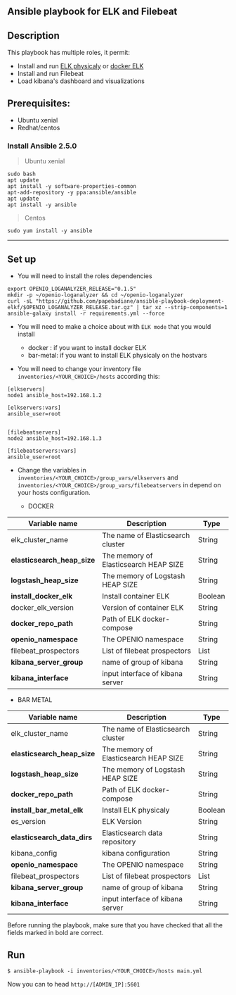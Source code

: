 Ansible playbook for ELK and Filebeat
------
## Description

This playbook has multiple roles, it permit:

* Install and run [ELK physicaly](https://www.elastic.co/elk-stack) or  [docker ELK](https://github.com/papebadiane/docker-elkf)
* Install and run Filebeat
* Load kibana's dashboard and visualizations


## Prerequisites:

- Ubuntu xenial
- Redhat/centos

### Install Ansible 2.5.0

> Ubuntu xenial

```
sudo bash
apt update
apt install -y software-properties-common
apt-add-repository -y ppa:ansible/ansible
apt update
apt install -y ansible

```
> Centos

```
sudo yum install -y ansible
```
--------------------------

##  Set up

* You will need to  install the roles dependencies

```
export OPENIO_LOGANALYZER_RELEASE="0.1.5"
mkdir -p ~/openio-loganalyzer && cd ~/openio-loganalyzer
curl -sL "https://github.com/papebadiane/ansible-playbook-deployment-elkf/$OPENIO_LOGANALYZER_RELEASE.tar.gz" | tar xz --strip-components=1
ansible-galaxy install -r requirements.yml --force

```
* You will need to make a choice about with `ELK mode` that you would install

  - docker : if you want to install docker ELK
  - bar-metal: if you want to install ELK physicaly on the hostvars


* You will need to change your inventory file `inventories/<YOUR_CHOICE>/hosts` according this:

```
[elkservers]
node1 ansible_host=192.168.1.2

[elkservers:vars]
ansible_user=root


[filebeatservers]
node2 ansible_host=192.168.1.3

[filebeatservers:vars]
ansible_user=root

```


* Change the variables in `inventories/<YOUR_CHOICE>/group_vars/elkservers` and `inventories/<YOUR_CHOICE>/group_vars/filebeatservers` in depend on your hosts configuration.

  - DOCKER  


|      Variable name                 |               Description                                    |     Type    |
|------------------------------------|--------------------------------------------------------------|-------------|
| elk_cluster_name                   | The name of Elasticsearch cluster                            | String      |
| **elasticsearch_heap_size**        | The memory of Elasticsearch HEAP SIZE                        | String      |
| **logstash_heap_size**             | The memory of Logstash HEAP SIZE                             | String      |
| **install_docker_elk**             | Install container ELK                                        | Boolean     |
| docker_elk_version                 | Version of container ELK                                     | String      |
| **docker_repo_path**               | Path of ELK docker-compose                                   | String      |
| **openio_namespace**               | The OPENIO namespace                                         | String      |
| filebeat_prospectors               | List of filebeat prospectors                                 | List        |
| **kibana_server_group**            | name of group of kibana                                      | String      |
| **kibana_interface**               | input interface of kibana server                             | String      |



  - BAR METAL

|      Variable name                 |               Description                                    |     Type    |
|------------------------------------|--------------------------------------------------------------|-------------|
| elk_cluster_name                   | The name of Elasticsearch cluster                            | String      |
| **elasticsearch_heap_size**        | The memory of Elasticsearch HEAP SIZE                        | String      |
| **logstash_heap_size**             | The memory of Logstash HEAP SIZE                             | String      |
| **docker_repo_path**               | Path of ELK docker-compose                                   | String      |
| **install_bar_metal_elk**          | Install  ELK physicaly                                       | Boolean     |
| es_version                         | ELK Version                                                  | String      |
| **elasticsearch_data_dirs**        | Elasticsearch data repository                                | String      |
| kibana_config                      | kibana configuration                                         | String      |
| **openio_namespace**               | The OPENIO namespace                                         | String      |
| filebeat_prospectors               | List of filebeat prospectors                                 | List        |
| **kibana_server_group**            | name of group of kibana                                      | String      |
| **kibana_interface**               | input interface of kibana server                             | String      |

Before running the playbook, make sure that you have checked that all the fields marked in bold are correct.
## Run

```
$ ansible-playbook -i inventories/<YOUR_CHOICE>/hosts main.yml

```

Now you can to head `http://[ADMIN_IP]:5601`
